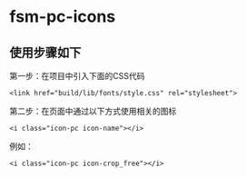 # fsm-pc-icons
## 使用步骤如下
 第一步：在项目中引入下面的CSS代码
 <pre><code>&#60;link href="build/lib/fonts/style.css" rel="stylesheet"&#62;</code></pre>
 
 第二步：在页面中通过以下方式使用相关的图标
 <pre><code>&#60;i class="icon-pc icon-name"&#62;&#60;/i&#62;</code></pre>
 例如：
 <pre><code>&#60;i class="icon-pc icon-crop_free"&#62;&#60;/i&#62;</code></pre>
 
